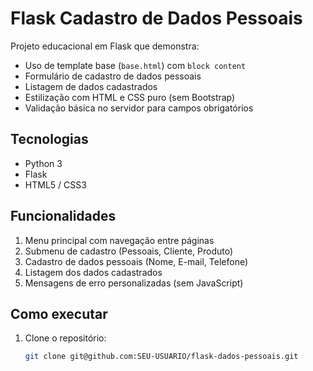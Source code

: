 # Flask Cadastro de Dados Pessoais

Projeto educacional em Flask que demonstra:

- Uso de template base (`base.html`) com `block content`
- Formulário de cadastro de dados pessoais
- Listagem de dados cadastrados
- Estilização com HTML e CSS puro (sem Bootstrap)
- Validação básica no servidor para campos obrigatórios

## Tecnologias

- Python 3
- Flask
- HTML5 / CSS3

## Funcionalidades

1. Menu principal com navegação entre páginas
2. Submenu de cadastro (Pessoais, Cliente, Produto)
3. Cadastro de dados pessoais (Nome, E-mail, Telefone)
4. Listagem dos dados cadastrados
5. Mensagens de erro personalizadas (sem JavaScript)

## Como executar

1. Clone o repositório:
   ```bash
   git clone git@github.com:SEU-USUARIO/flask-dados-pessoais.git

